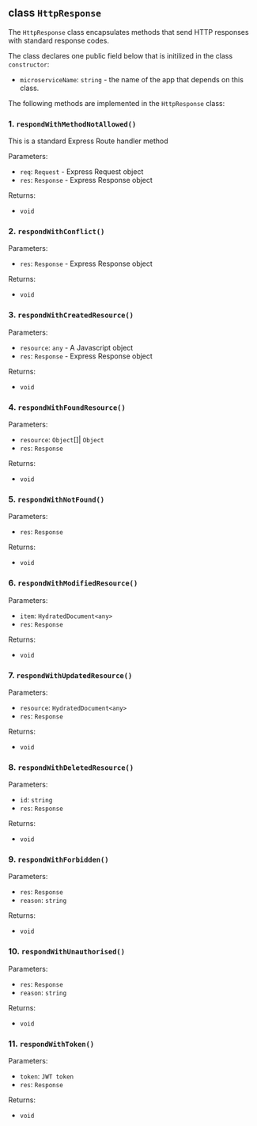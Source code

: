 ## class `HttpResponse`

The `HttpResponse` class encapsulates methods that send HTTP responses with standard response codes.

The class declares one public field below that is initilized in the class `constructor`:

* `microserviceName`: `string` -  the name of the app that depends on this class.

The following methods are implemented in the `HttpResponse` class:

### 1. `respondWithMethodNotAllowed()`
This is a standard Express Route handler method

Parameters:
* `req`: `Request` - Express Request object
* `res`: `Response` - Express Response object

Returns:
* `void`

### 2. `respondWithConflict()`

Parameters: 
* `res`: `Response` - Express Response object

Returns:
* `void`

### 3. `respondWithCreatedResource()`

Parameters:
* `resource`: `any` -  A Javascript object 
* `res`: `Response` - Express Response object


Returns:
* `void`

### 4. `respondWithFoundResource()`

Parameters:
* `resource`: `Object`[]| `Object`
* `res`: `Response`


Returns:
* `void`

### 5. `respondWithNotFound()` 
Parameters:
* `res`: `Response`

Returns:
* `void`

### 6. `respondWithModifiedResource()`

Parameters:
* `item`: `HydratedDocument<any>`
* `res`: `Response`

Returns:
* `void`

### 7. `respondWithUpdatedResource()`

Parameters:
* `resource`: `HydratedDocument<any>`
* `res`: `Response`

Returns:
* `void`

### 8. `respondWithDeletedResource()`

Parameters:
* `id`: `string`
* `res`: `Response`

Returns: 
* `void`

### 9. `respondWithForbidden()`

Parameters:
* `res`: `Response`
* `reason`: `string`

Returns:
* `void`

### 10. `respondWithUnauthorised()`

Parameters:
* `res`: `Response`
* `reason`: `string`

Returns:
* `void`

### 11. `respondWithToken()`

Parameters:
* `token`: `JWT token`
* `res`: `Response`

Returns: 
* `void`




